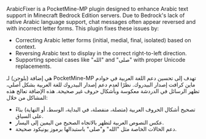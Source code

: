ArabicFixer is a PocketMine-MP plugin designed to enhance Arabic text support in Minecraft Bedrock Edition servers. Due to Bedrock's lack of native Arabic language support, chat messages often appear reversed and with incorrect letter forms. This plugin fixes these issues by:

- Correcting Arabic letter forms (initial, medial, final, isolated) based on context.
- Reversing Arabic text to display in the correct right-to-left direction.
- Supporting special cases like "الله" and "صلى" with proper Unicode replacements.



هي إضافة (بلوجن) لـ PocketMine-MP تهدف إلى تحسين دعم اللغة العربية في خوادم ماين كرافت إصدار البيدروك. نظرًا لعدم دعم إصدار البيدروك للغة العربية بشكل أصلي، تظهر الرسائل في الدردشة معكوسة وبأشكال حروف غير صحيحة. هذه الإضافة تعالج هذه المشاكل من خلال:

- تصحيح أشكال الحروف العربية (متصلة، منفصلة، في البداية، الوسط، أو النهاية) بناءً على السياق.
- عكس النصوص العربية لتظهر بالاتجاه الصحيح من اليمين إلى اليسار.
- دعم الحالات الخاصة مثل "الله" و"صلى" باستبدالها برموز يونيكود صحيحة.
